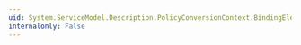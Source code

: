 ```yaml
---
uid: System.ServiceModel.Description.PolicyConversionContext.BindingElements
internalonly: False
---
```

